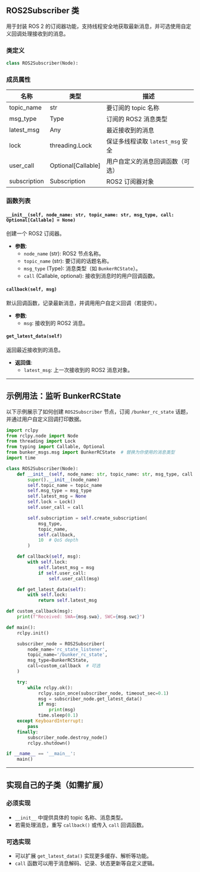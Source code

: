 ## ROS2Subscriber 类

用于封装 ROS 2 的订阅器功能，支持线程安全地获取最新消息，并可选使用自定义回调处理接收到的消息。

### 类定义
```python
class ROS2Subscriber(Node):
```

### 成员属性

| 名称         | 类型             | 描述                               |
|--------------|------------------|------------------------------------|
| topic_name   | str              | 要订阅的 topic 名称                |
| msg_type     | Type             | 订阅的 ROS2 消息类型               |
| latest_msg   | Any              | 最近接收到的消息                   |
| lock         | threading.Lock   | 保证多线程读取 `latest_msg` 安全  |
| user_call    | Optional[Callable] | 用户自定义的消息回调函数（可选） |
| subscription | Subscription     | ROS2 订阅器对象                    |

### 函数列表

#### `__init__(self, node_name: str, topic_name: str, msg_type, call: Optional[Callable] = None)`
创建一个 ROS2 订阅器。

- **参数**:
  - `node_name` (str): ROS2 节点名称。
  - `topic_name` (str): 要订阅的话题名称。
  - `msg_type` (Type): 消息类型（如 `BunkerRCState`）。
  - `call` (Callable, optional): 接收到消息时的用户回调函数。

#### `callback(self, msg)`
默认回调函数，记录最新消息，并调用用户自定义回调（若提供）。

- **参数**:
  - `msg`: 接收到的 ROS2 消息。

#### `get_latest_data(self)`
返回最近接收到的消息。

- **返回值**:
  - `latest_msg`: 上一次接收到的 ROS2 消息对象。

---

## 示例用法：监听 BunkerRCState

以下示例展示了如何创建 `ROS2Subscriber` 节点，订阅 `/bunker_rc_state` 话题，并通过用户自定义回调打印数据。

```python
import rclpy
from rclpy.node import Node
from threading import Lock
from typing import Callable, Optional
from bunker_msgs.msg import BunkerRCState  # 替换为你使用的消息类型
import time

class ROS2Subscriber(Node):
    def __init__(self, node_name: str, topic_name: str, msg_type, call: Optional[Callable] = None):
        super().__init__(node_name)
        self.topic_name = topic_name
        self.msg_type = msg_type
        self.latest_msg = None
        self.lock = Lock()
        self.user_call = call

        self.subscription = self.create_subscription(
            msg_type,
            topic_name,
            self.callback,
            10  # QoS depth
        )

    def callback(self, msg):
        with self.lock:
            self.latest_msg = msg
            if self.user_call:
                self.user_call(msg)

    def get_latest_data(self):
        with self.lock:
            return self.latest_msg

def custom_callback(msg):
    print(f"Received: SWA={msg.swa}, SWC={msg.swc}")

def main():
    rclpy.init()

    subscriber_node = ROS2Subscriber(
        node_name='rc_state_listener',
        topic_name='/bunker_rc_state',
        msg_type=BunkerRCState,
        call=custom_callback  # 可选
    )

    try:
        while rclpy.ok():
            rclpy.spin_once(subscriber_node, timeout_sec=0.1)
            msg = subscriber_node.get_latest_data()
            if msg:
                print(msg)
            time.sleep(0.1)
    except KeyboardInterrupt:
        pass
    finally:
        subscriber_node.destroy_node()
        rclpy.shutdown()

if __name__ == '__main__':
    main()
```

---

## 实现自己的子类（如需扩展）

### 必须实现

- `__init__` 中提供具体的 topic 名称、消息类型。
- 若需处理消息，重写 `callback()` 或传入 `call` 回调函数。

### 可选实现

- 可以扩展 `get_latest_data()` 实现更多缓存、解析等功能。
- `call` 函数可以用于消息解码、记录、状态更新等自定义逻辑。